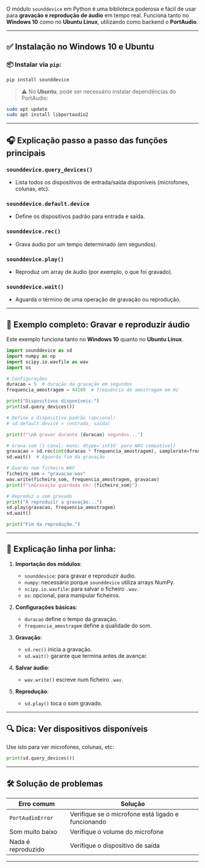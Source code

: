 O módulo `sounddevice` em Python é uma biblioteca poderosa e fácil de usar para **gravação e reprodução de áudio** em tempo real. Funciona tanto no **Windows 10** como no **Ubuntu Linux**, utilizando como backend o **PortAudio**.

---

## ✅ **Instalação no Windows 10 e Ubuntu**

### 📦 Instalar via `pip`:

```bash
pip install sounddevice
```

> ⚠️ No **Ubuntu**, pode ser necessário instalar dependências do PortAudio:

```bash
sudo apt update
sudo apt install libportaudio2
```

---

## 🎧 **Explicação passo a passo das funções principais**

### `sounddevice.query_devices()`

* Lista todos os dispositivos de entrada/saída disponíveis (microfones, colunas, etc).

### `sounddevice.default.device`

* Define os dispositivos padrão para entrada e saída.

### `sounddevice.rec()`

* Grava áudio por um tempo determinado (em segundos).

### `sounddevice.play()`

* Reproduz um array de áudio (por exemplo, o que foi gravado).

### `sounddevice.wait()`

* Aguarda o término de uma operação de gravação ou reprodução.

---

## 🧪 Exemplo completo: Gravar e reproduzir áudio

Este exemplo funciona tanto no **Windows 10** quanto no **Ubuntu Linux**.

```python
import sounddevice as sd
import numpy as np
import scipy.io.wavfile as wav
import os

# Configurações
duracao = 5  # duração da gravação em segundos
frequencia_amostragem = 44100  # frequência de amostragem em Hz

print("Dispositivos disponíveis:")
print(sd.query_devices())

# Define o dispositivo padrão (opcional)
# sd.default.device = (entrada, saída)

print(f"\nA gravar durante {duracao} segundos...")

# Grava som (1 canal: mono; dtype='int16' para WAV compatível)
gravacao = sd.rec(int(duracao * frequencia_amostragem), samplerate=frequencia_amostragem, channels=1, dtype='int16')
sd.wait()  # Aguarda fim da gravação

# Guarda num ficheiro WAV
ficheiro_som = "gravacao.wav"
wav.write(ficheiro_som, frequencia_amostragem, gravacao)
print(f"\nGravação guardada em: {ficheiro_som}")

# Reproduz o som gravado
print("A reproduzir a gravação...")
sd.play(gravacao, frequencia_amostragem)
sd.wait()

print("Fim da reprodução.")
```

---

## 📝 Explicação linha por linha:

1. **Importação dos módulos**:

   * `sounddevice`: para gravar e reproduzir áudio.
   * `numpy`: necessário porque `sounddevice` utiliza arrays NumPy.
   * `scipy.io.wavfile`: para salvar o ficheiro `.wav`.
   * `os`: opcional, para manipular ficheiros.

2. **Configurações básicas**:

   * `duracao` define o tempo da gravação.
   * `frequencia_amostragem` define a qualidade do som.

3. **Gravação**:

   * `sd.rec()` inicia a gravação.
   * `sd.wait()` garante que termina antes de avançar.

4. **Salvar áudio**:

   * `wav.write()` escreve num ficheiro `.wav`.

5. **Reprodução**:

   * `sd.play()` toca o som gravado.

---

## 🔍 Dica: Ver dispositivos disponíveis

Use isto para ver microfones, colunas, etc:

```python
print(sd.query_devices())
```

---

## 🛠 Solução de problemas

| Erro comum         | Solução                                            |
| ------------------ | -------------------------------------------------- |
| `PortAudioError`   | Verifique se o microfone está ligado e funcionando |
| Som muito baixo    | Verifique o volume do microfone                    |
| Nada é reproduzido | Verifique o dispositivo de saída                   |

---
